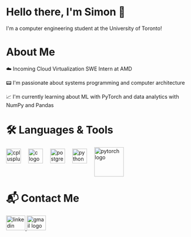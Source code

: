 # Hello there, I'm Simon 👋

I'm a computer engineering student at the University of Toronto!

# About Me
☁️ Incoming Cloud Virtualization SWE Intern at AMD

📟 I'm passionate about systems programming and computer architecture

📈 I'm currently learning about ML with PyTorch and data analytics with NumPy and Pandas

# 🛠 Languages & Tools

<div align="left">
  <img src="https://cdn.jsdelivr.net/gh/devicons/devicon/icons/cplusplus/cplusplus-original.svg" height="40" alt="cplusplus logo"  />
  <img width="12" />
  <img src="https://cdn.jsdelivr.net/gh/devicons/devicon/icons/c/c-original.svg" height="40" alt="c logo"  />
  <img width="12" />
  <img src="https://cdn.jsdelivr.net/gh/devicons/devicon@latest/icons/postgresql/postgresql-original-wordmark.svg" height="40" alt="postgresql logo"/>
  <img width="12" />
  <img src="https://cdn.jsdelivr.net/gh/devicons/devicon@latest/icons/python/python-original-wordmark.svg" height="40" alt="python logo"/>
  <img width="12" />
  <img src="https://cdn.jsdelivr.net/gh/devicons/devicon@latest/icons/pytorch/pytorch-plain-wordmark.svg" height="80" style="vertical-align: middle;" alt="pytorch logo"/>
</div>

#

# 📬 Contact Me

<div align="left">
  <a href="https://www.linkedin.com/in/simon-louis-148245260" target="_blank">
    <img src="https://raw.githubusercontent.com/maurodesouza/profile-readme-generator/master/src/assets/icons/social/linkedin/default.svg" width="52" height="40" alt="linkedin logo"  />
  </a>
  <a href="mailto:simonlouis1932@gmail.com" target="_blank">
    <img src="https://raw.githubusercontent.com/maurodesouza/profile-readme-generator/master/src/assets/icons/social/gmail/default.svg" width="52" height="40" alt="gmail logo"  />
  </a>
</div>

#
